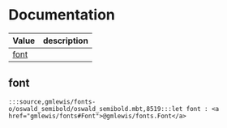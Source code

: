 # Documentation
|Value|description|
|---|---|
|[font](#font)||

## font

```moonbit
:::source,gmlewis/fonts-o/oswald_semibold/oswald_semibold.mbt,8519:::let font : <a href="gmlewis/fonts#Font">@gmlewis/fonts.Font</a>
```

